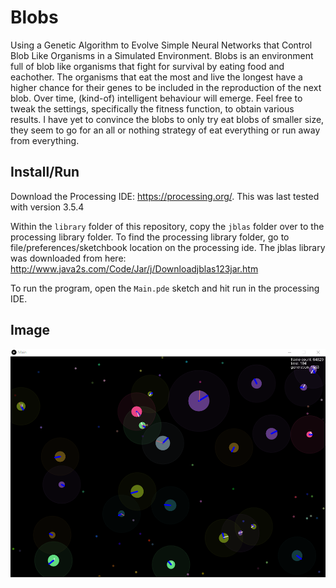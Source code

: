 # Blobs

Using a Genetic Algorithm to Evolve Simple Neural Networks that Control Blob Like Organisms in a Simulated Environment. Blobs is an environment full of blob like organisms that fight for survival by eating food and eachother.  The organisms that eat the most and live the longest have a higher chance for their genes to be included in the reproduction of the next blob.  Over time, (kind-of) intelligent behaviour will emerge.  Feel free to tweak the settings, specifically the fitness function, to obtain various results.  I have yet to convince the blobs to only try eat blobs of smaller size, they seem to go for an all or nothing strategy of eat everything or run away from everything.

## Install/Run
Download the Processing IDE: https://processing.org/.  This was last tested with version 3.5.4

Within the `library` folder of this repository, copy the `jblas` folder over to the processing library folder.  To find the processing library folder, go to file/preferences/sketchbook location on the processing ide. The jblas library was downloaded from here: http://www.java2s.com/Code/Jar/j/Downloadjblas123jar.htm

To run the program, open the `Main.pde` sketch and hit run in the processing IDE.

## Image
![](images/screenshot.png)
